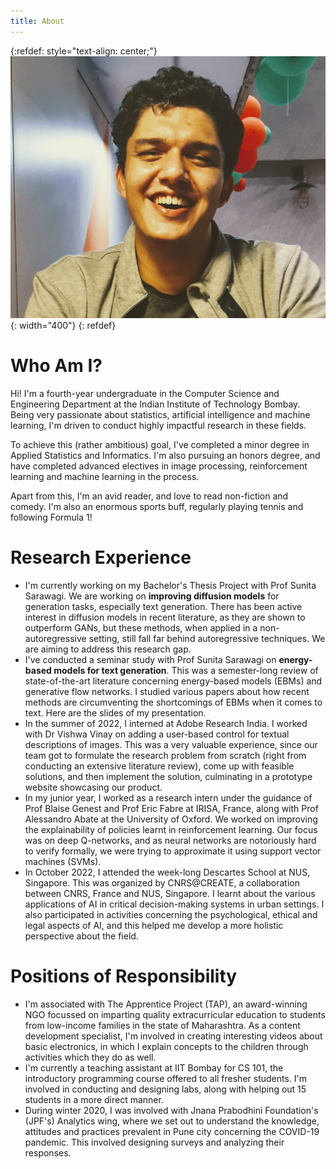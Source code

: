 ```yaml
---
title: About
---
```


{:refdef: style="text-align: center;"}
![Kanad Pardeshi](assets/images/me.jpg){: width="400"}
{: refdef}

# Who Am I?
Hi! I'm a fourth-year undergraduate in the Computer Science and Engineering Department at the Indian Institute of Technology Bombay. Being very passionate about statistics, artificial intelligence and machine learning, I'm driven to conduct highly impactful research in these fields.

To achieve this (rather ambitious) goal, I've completed a minor degree in Applied Statistics and Informatics. I'm also pursuing an honors degree, and have completed advanced electives in image processing, reinforcement learning and machine learning in the process.

Apart from this, I'm an avid reader, and love to read non-fiction and comedy. I'm also an enormous sports buff, regularly playing tennis and following Formula 1!

# Research Experience
- I'm currently working on my Bachelor's Thesis Project with Prof Sunita Sarawagi. We are working on **improving diffusion models** for generation tasks, especially text generation. There has been active interest in diffusion models in recent literature, as they are shown to outperform GANs, but these methods, when applied in a non-autoregressive setting, still fall far behind autoregressive techniques. We are aiming to address this research gap.
- I've conducted a seminar study with Prof Sunita Sarawagi on **energy-based models for text generation**. This was a semester-long review of state-of-the-art literature concerning energy-based models (EBMs) and generative flow networks. I studied various papers about how recent methods are circumventing the shortcomings of EBMs when it comes to text. Here are the slides of my presentation.
- In the summer of 2022, I interned at Adobe Research India. I worked with Dr Vishwa Vinay on adding a user-based control for textual descriptions of images. This was a very valuable experience, since our team got to formulate the research problem from scratch (right from conducting an extensive literature review), come up with feasible solutions, and then implement the solution, culminating in a prototype website showcasing our product.
- In my junior year, I worked as a research intern under the guidance of Prof Blaise Genest and Prof Eric Fabre at IRISA, France, along with Prof Alessandro Abate at the University of Oxford. We worked on improving the explainability of policies learnt in reinforcement learning. Our focus was on deep Q-networks, and as neural networks are notoriously hard to verify formally, we were trying to approximate it using support vector machines (SVMs).
- In October 2022, I attended the week-long Descartes School at NUS, Singapore. This was organized by CNRS@CREATE, a collaboration between CNRS, France and NUS, Singapore. I learnt about the various applications of AI in critical decision-making systems in urban settings. I also participated in activities concerning the psychological, ethical and legal aspects of AI, and this helped me develop a more holistic perspective about the field.

# Positions of Responsibility
- I'm associated with The Apprentice Project (TAP), an award-winning NGO focussed on imparting quality extracurricular education to students from low-income families in the state of Maharashtra. As a content development specialist, I'm involved in creating interesting videos about basic electronics, in which I explain concepts to the children through activities which they do as well.
- I'm currently a teaching assistant at IIT Bombay for CS 101, the introductory programming course offered to all fresher students. I'm involved in conducting and designing labs, along with helping out 15 students in a more direct manner.
- During winter 2020, I was involved with Jnana Prabodhini Foundation's (JPF's) Analytics wing, where we set out to understand the knowledge, attitudes and practices prevalent in Pune city concerning the COVID-19 pandemic. This involved designing surveys and analyzing their responses.
